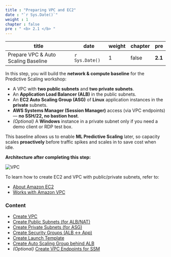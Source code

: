 ```yaml
---
title : "Preparing VPC and EC2"
date : "`r Sys.Date()`"
weight : 1
chapter : false
pre : " <b> 2.1 </b> "
---
```


| title                           | date            | weight | chapter | pre          |
|---------------------------------|-----------------|--------|---------|--------------|
| Prepare VPC & Auto Scaling Baseline | `r Sys.Date()` | 1      | false   | <b> 2.1 </b> |

In this step, you will build the **network & compute baseline** for the Predictive Scaling workshop:

- A VPC with **two public subnets** and **two private subnets**.
- An **Application Load Balancer (ALB)** in the public subnets.
- An **EC2 Auto Scaling Group (ASG)** of **Linux** application instances in the **private** subnets.
- **AWS Systems Manager (Session Manager)** access (via VPC endpoints) — **no SSH/22, no bastion host**.
- *(Optional)* A **Windows** instance in a private subnet only if you need a demo client or RDP test box.

This baseline allows us to enable **ML Predictive Scaling** later, so capacity scales **proactively** before traffic spikes and scales in to save cost when idle.

**Architecture after completing this step:**

![VPC](/images/arc-01.png)

To learn how to create EC2 and VPC with public/private subnets, refer to:
- [About Amazon EC2](https://000004.awsstudygroup.com/en/)
- [Works with Amazon VPC](https://000003.awsstudygroup.com/en/)

### Content
- [Create VPC](2.1.1-createvpc/)
- [Create Public Subnets (for ALB/NAT)](2.1.2-createpublicsubnet/)
- [Create Private Subnets (for ASG)](2.1.3-createprivatesubnet/)
- [Create Security Groups (ALB ↔ App)](2.1.4-createsecgroup/)
- [Create Launch Template](2.1.5-createlaunchtemplate/)
- [Create Auto Scaling Group behind ALB](2.1.6-createasg/)
- *(Optional)* [Create VPC Endpoints for SSM](2.1.7-create-ssm-endpoints/)
